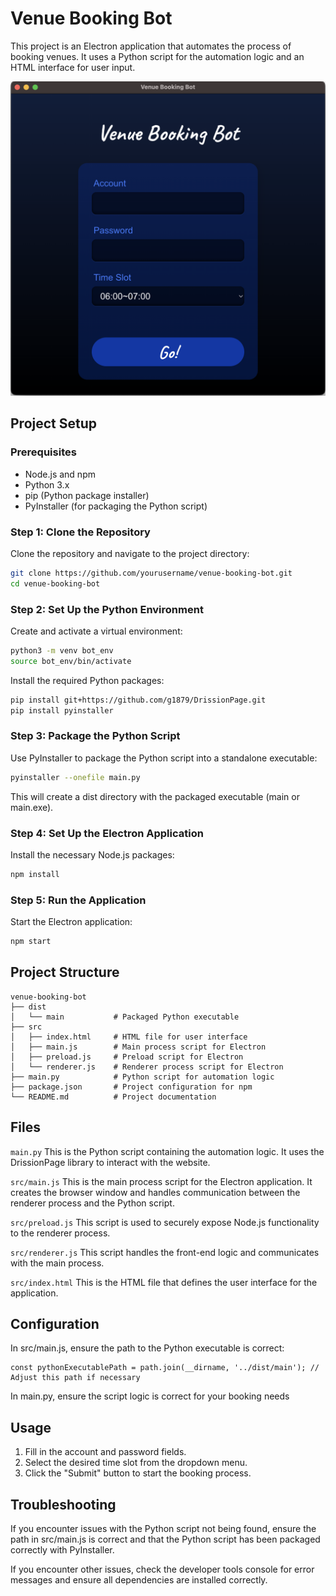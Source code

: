# Venue Booking Bot

This project is an Electron application that automates the process of booking venues. It uses a Python script for the automation logic and an HTML interface for user input.

![demo](./demo.png)

## Project Setup

### Prerequisites

- Node.js and npm
- Python 3.x
- pip (Python package installer)
- PyInstaller (for packaging the Python script)

### Step 1: Clone the Repository

Clone the repository and navigate to the project directory:

```bash
git clone https://github.com/yourusername/venue-booking-bot.git
cd venue-booking-bot
```

### Step 2: Set Up the Python Environment
Create and activate a virtual environment:

```bash
python3 -m venv bot_env
source bot_env/bin/activate
```

Install the required Python packages:
```bash
pip install git+https://github.com/g1879/DrissionPage.git
pip install pyinstaller
```

### Step 3: Package the Python Script
Use PyInstaller to package the Python script into a standalone executable:
```bash
pyinstaller --onefile main.py
```
This will create a dist directory with the packaged executable (main or main.exe).

### Step 4: Set Up the Electron Application
Install the necessary Node.js packages:
```bash
npm install
```

### Step 5: Run the Application
Start the Electron application:
```bash
npm start
```

## Project Structure
```
venue-booking-bot
├── dist
│   └── main           # Packaged Python executable
├── src
│   ├── index.html     # HTML file for user interface
│   ├── main.js        # Main process script for Electron
│   ├── preload.js     # Preload script for Electron
│   └── renderer.js    # Renderer process script for Electron
├── main.py            # Python script for automation logic
├── package.json       # Project configuration for npm
└── README.md          # Project documentation
```

## Files

`main.py`
This is the Python script containing the automation logic. It uses the DrissionPage library to interact with the website.

`src/main.js`
This is the main process script for the Electron application. It creates the browser window and handles communication between the renderer process and the Python script.

`src/preload.js`
This script is used to securely expose Node.js functionality to the renderer process.

`src/renderer.js`
This script handles the front-end logic and communicates with the main process.

`src/index.html`
This is the HTML file that defines the user interface for the application.

## Configuration
In src/main.js, ensure the path to the Python executable is correct:

```
const pythonExecutablePath = path.join(__dirname, '../dist/main'); // Adjust this path if necessary
```
In main.py, ensure the script logic is correct for your booking needs

## Usage
1. Fill in the account and password fields.
2. Select the desired time slot from the dropdown menu.
3. Click the "Submit" button to start the booking process.

## Troubleshooting
If you encounter issues with the Python script not being found, ensure the path in src/main.js is correct and that the Python script has been packaged correctly with PyInstaller.

If you encounter other issues, check the developer tools console for error messages and ensure all dependencies are installed correctly.